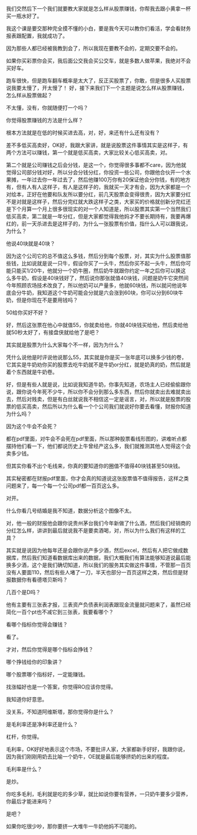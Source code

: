 

我们交然后下一个我们就要教大家就是怎么样从股票赚钱，你帮我去跟小黄拿一杯买一瓶水好了。

我这个课是要交那种完全摸不懂的小白，要是我今天可以教你们看活，学会看财务报表跟配置，我就成功了。

因为那些人都已经被我教到会了，所以我现在要教不会的，定期交要不会的。

如果你买彩票你会买，我后面公交我会买公交车，就是多数人做苹果，我绝对不会买好车。

跑车很快，但是跑车翻车概率是太大了，反正买股票了，你敢，但是很多人买股票说我要太慢了，开太慢了！
好，接下来我们下一个主题是说怎么样从股票赚钱，怎么样从股票做起？

不太懂，没有，你就随便打一个吗？

你觉得股票赚钱的方法是什么样？

根本方法就是在低的时候买进去高，对，好，来还有什么还有没有？

差不多低买高卖好，OK好，我跟大家讲，就是说股票这件事情其实是这样子，有两个方法可以赚钱，第一个就是低买高卖，大家比较关心低买高卖，对。

第二个就是公司赚钱之后会分钱，是这一个，你觉得很多事都不care，因为他就觉得公司部分钱对好，所以分会分钱分红，你投资一些公司，你跟他合伙开一个水果摊，一年过去你一年过去了，然后他赚100万你有20保证他会分你钱，有的地方有，但有人有人这样子，有人是这样子的，我就买一天才有会，因为大家都是一个对绘本，正好在他要和队友所以要分红，前几天股票会变得很贵，因为大家要分红不是对就是这样子，然后分完红就大跌这样子之类，大家买的价格就创新分完红还是下个月算一个月上很多很现实的对一个人知道是，所以股票其实第一个当然我们低买高卖，第二就是一年分红，但是大家都觉得我他妈才不要长期持有，我要再爆红的，前一天杀进去是这样子的，为什么一张股票有价值，指什么人可以跟我说，为什么？

他说40块就是40块？


因为这个公司它的总不值这么多钱，然后分到每个股票，对，其实为什么股票值那些钱，比如说就是说一只牛，假设你买了一头牛，然后你买不起一头牛，然后你可能只能买1/20牛，他就分一个奶牛圈，然后奶牛就跟你约定一年之后你可以换这么多牛奶，假设是40块钱好了，然后说你那张就值40块钱，问题是奶牛它突然间今年照顾农场技术改良了，所以他奶可以产量多，他就60块钱，所以就问他说年底会分牛奶，我知道这个牛奶可能会分就是六会涨到60块，你可以分到60块牛奶，但是你现在不是要用钱吗？

50给你买好不好？


好，然后这张票在他心中就值55，你就卖给他，你就40块钱买给他，然后卖给他就50秒太好了，有接盘侠就给他了是吧？

其实就是股票为什么大家每个不一样，因为为什么？

凭什么说他是时评说他说那么55，其实就是你是买一张年底可以换多少钱的卷，它其实是牛奶劝你买的股票去吃牛奶就不是牛奶or分红，就是奶真的奶，然后就是着个东西就是牛奶卷。

好，但是有些人就是说，比如说我知道牛奶，你事先知道，农场主人已经偷偷跟你说，跟你说今年死不少牛，所以你不会分到那么多东西，然后你就卖出去难就卖出去，然后对贱卖，但是有白丝就说我不相信这一定是谣言，对，所以就是股票的股票的低买高卖，然后所以为什么看一个个公司我们就说好你要去看懂，财报你知道为什么吗？

因为这个牛会不会死？


都在pdf里面，对牛会不会死在pdf里面，所以那种股票看线形图的，讲难听点都摆持他们看一下，他们都说历史上牛曾经产这么多，我们就推测其他人觉得这个会卖多少钱。

但其实你看不出个毛线来，你真的要知道你的圈值不值得40块钱甚至50块钱。

其实秘密都在财报pdf里面，你才会真的知道说这张股票值不值得报告，这样之类问题来了，每一个每一个公司pdf都一百页这么多。

对开。

什么你看几号结婚是我不知道，数据分析这个图像不太。


对，他一般的财报他会跟你说贵州茅台我们今年新做了什么酒，然后我们经销商的分红怎么样，讲讲到最后就说我不是要卖酒喝，对，所以为什么我们有这样的工具？

其实就是说因为他每年还是会跟你说产多少酒，然后excel，然后有人把它做成数据库，然后我们知道看数据库出来的数据，我们大概我们有算法能够知道说最后能换多少酒，这个是我们确切知道，所以我们的服务其实做这件事情，不管那一百页没有人要面110，然后有些人堵了一刀，半天也部分一百页这样之类，然后但是财报数据你有看德塔贝斯吗？


几百个是D吗？

他有主要有三张表才报，三表资产负债表利润表跟现金流量就问题来了，虽然已经简化一百个pt也不减它到三张表，我要看哪个？

看哪个指标你觉得会赚钱？

看了。

才对，然后你觉得是哪个指标会挣钱？

哪个挣钱给你的印象讲？

哪个股票哪个指标好，一定能赚钱。

找涨幅好也是一个答案，你觉得RO应该你觉得。

我知道你好意思。

没关系，不知道阿维斯塔，那你觉得你是什么？

是毛利率还是净利率还是什么？

杠杆，你觉得。

毛利率，OK好好地表示这个市场，不要批评人家，大家都新手好好，我跟你说，因为我们刚刚用奶去比喻一个奶牛，OE就是最后能够挤奶的出来的程度。


毛利率是什么？

是炒。

你吃多毛利，毛利就是吃的多少草，就比如说你要有营养，一只奶牛要多少营养，你最后才能进来吗？

是吧？

如果你吃很少吵，那你要挤一大堆牛一牛奶他妈不可能的。
